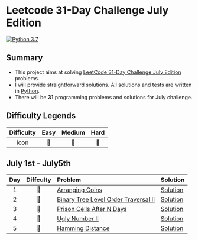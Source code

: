 # Leetcode 31-Day Challenge July Edition

[![Python 3.7](https://img.shields.io/badge/Python-3.7-orange.svg?style=flat)](https://www.python.org/)  

## Summary
- This project aims at solving [LeetCode 31-Day Challenge July Edition](https://leetcode.com/explore/challenge/card/july-leetcoding-challenge) problems. 
- I will provide straightforward solutions. All solutions and tests are written in [Python](https://www.python.org/).
- There will be **31** programming problems and solutions for July challenge. 

## Difficulty Legends
| Difficulty | Easy | Medium | Hard |
|:--: | :--: | :--: |  :--: |
| Icon | 📗 | 📙 | 📕 |

## July 1st - July5th
| Day | Diffculty | Problem | Solution |
|:--:| :--: | :-- | -- |
| 1 |📗|[Arranging Coins](https://leetcode.com/problems/arranging-coins/) | [Solution](https://github.com/nileshpaliwal/July-LeetCoding-Challenge-2020/blob/master/Arranging%20Coins.py)|
| 2 |📗|[Binary Tree Level Order Traversal II](https://leetcode.com/problems/binary-tree-level-order-traversal-ii/) | [Solution](https://github.com/nileshpaliwal/July-LeetCoding-Challenge-2020/blob/master/Binary%20Tree%20Level%20Order%20Traversal%20II.py)|
| 3 |📙|[Prison Cells After N Days](https://leetcode.com/explore/challenge/card/july-leetcoding-challenge/544/week-1-july-1st-july-7th/3379/) | [Solution](https://github.com/nileshpaliwal/July-LeetCoding-Challenge-2020/blob/master/Prison%20Cells%20After%20N%20Days.py)|
| 4 |📙|[Ugly Number II](https://leetcode.com/problems/ugly-number-ii/) | [Solution](https://github.com/nileshpaliwal/July-LeetCoding-Challenge-2020/blob/master/Ugly%20Number%20II.py)|
| 5 |📗|[Hamming Distance](https://leetcode.com/problems/hamming-distance/) | [Solution](https://github.com/nileshpaliwal/July-LeetCoding-Challenge-2020/blob/master/Hamming%20Distance.py)|
